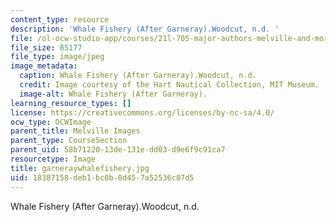 ```yaml
---
content_type: resource
description: 'Whale Fishery (After Garneray).Woodcut, n.d. '
file: /ol-ocw-studio-app/courses/21l-705-major-authors-melville-and-morrison-fall-2003/18387158deb1bc0b0d457a52536c87d5_garneraywhalefishery.jpg
file_size: 85177
file_type: image/jpeg
image_metadata:
  caption: Whale Fishery (After Garneray).Woodcut, n.d.
  credit: Image courtesy of the Hart Nautical Collection, MIT Museum.
  image-alt: Whale Fishery (After Garneray).
learning_resource_types: []
license: https://creativecommons.org/licenses/by-nc-sa/4.0/
ocw_type: OCWImage
parent_title: Melville Images
parent_type: CourseSection
parent_uid: 58b71220-13de-131e-dd03-d9e6f9c91ca7
resourcetype: Image
title: garneraywhalefishery.jpg
uid: 18387158-deb1-bc0b-0d45-7a52536c87d5
---
```

Whale Fishery (After Garneray).Woodcut, n.d. 